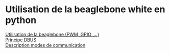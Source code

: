 Utilisation de la beaglebone white en python
============

[Utilisation de la beaglebone (PWM, GPIO, ...)](https://github.com/Ereaey/Linux_Projet/blob/master/beaglebone/pwm_gpio.md)  
[Principe DBUS](https://github.com/Ereaey/Linux_Projet/blob/master/beaglebone/d_bus.md)  
[Description modes de communication](https://github.com/Ereaey/Linux_Projet/blob/master/beaglebone/protocole.md)  